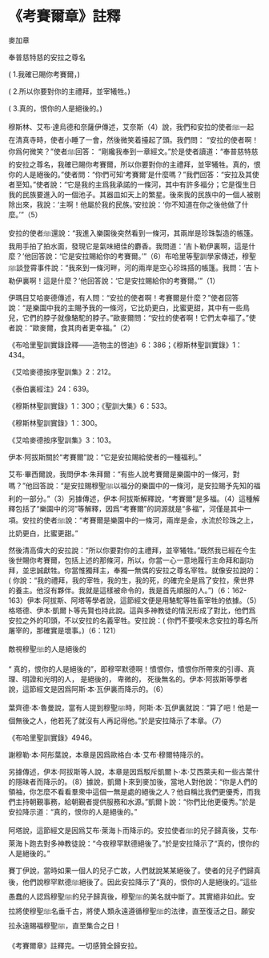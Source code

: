 # 《考賽爾章》註釋

麥加章

奉普慈特慈的安拉之尊名

( 1.我確已賜你考賽爾，)

( 2.所以你要對你的主禮拜，並宰犧牲。) 

( 3.真的，恨你的人是絕後的。)

穆斯林、艾布·達烏德和奈薩伊傳述，艾奈斯（4）說，我們和安拉的使者ﷺ一起在清真寺時，使者小睡了一會，然後微笑着擡起了頭。我們問： “安拉的使者啊！你爲何微笑？”使者ﷺ回答： “剛纔我奉到一章經文。”於是使者讀道：“奉普慈特慈的安拉之尊名，我確已賜你考賽爾，所以你要對你的主禮拜，並宰犧牲。真的，恨你的人是絕後的。”使者問：“你們可知‘考賽爾’是什麼嗎？”我們回答：“安拉及其使者至知。”使者說：“它是我的主爲我承諾的一條河，其中有許多福分；它是復生日我的民族要進入的一個池子。其器皿如天上的繁星。後來我的民族中的一個人被剔除出來，我說：‘主啊！他屬於我的民族。’安拉說：‘你不知道在你之後他做了什麼。’”（5）

安拉的使者ﷺ還說：“我進入樂園後突然看到一條河，其兩岸是珍珠製造的帳篷。我用手拍了拍水面，發現它是氣味絕佳的麝香。我問道：‘吉卜勒伊裏啊，這是什麼？’他回答說：‘它是安拉賜給你的考賽爾。’”（6）布哈里等聖訓學家傳述，穆聖ﷺ談登霄事件說：“我來到一條河畔，河的兩岸是空心珍珠搭的帳篷。我問：‘吉卜勒伊裏啊！這是什麼？’他回答說：‘它是安拉賜給你的考賽爾。’”（1）

伊瑪目艾哈麥德傳述，有人問：“安拉的使者啊！考賽爾是什麼？”使者回答說：“是樂園中我的主賜予我的一條河，它比奶更白，比蜜更甜，其中有一些鳥兒，它們的脖子就像駱駝的脖子。”歐麥爾問：“安拉的使者啊！它們太幸福了。”使者說：“歐麥爾，食其肉者更幸福。”（2）

《布哈里聖訓實錄詮釋——造物主的啓迪》6：386；《穆斯林聖訓實錄》1：434。

《艾哈麥德按序聖訓集》2：212。

《泰伯裏經注》24：639。

《穆斯林聖訓實錄》1：300；《聖訓大集》6：533。

《穆斯林聖訓實錄》1：300。

《艾哈麥德按序聖訓集》3：103。



伊本·阿拔斯關於“考賽爾”說：“它是安拉賜給使者的一種福利。”

艾布·畢西爾說，我問伊本·朱拜爾：“有些人說考賽爾是樂園中的一條河，對嗎？”他回答說：“是安拉賜穆聖ﷺ以福分的樂園中的一條河，是安拉賜予先知的福利的一部分。”（3）另據傳述，伊本·阿拔斯解釋說，“考賽爾”是多福。（4）這種解釋包括了“樂園中的河”等解釋，因爲“考賽爾”的詞源就是“多福”，河僅是其中一項。安拉的使者ﷺ說：“考賽爾是樂園中的一條河，兩岸是金，水流於珍珠之上，比奶更白，比蜜更甜。”

然後清高偉大的安拉說：“所以你要對你的主禮拜，並宰犧牲。”既然我已經在今生後世賜你考賽爾，包括上述的那條河，所以，你當一心一意地履行主命拜和副功拜，並忠誠獻牲。你當惟獨拜主，奉獨一無偶的安拉之尊名宰牲。就像安拉說的：( 你說：“我的禮拜，我的宰牲，我的生，我的死，的確完全是爲了安拉，衆世界的養主。他沒有夥伴。我就是這樣被命令的，我是首先順服的人。”)（6：162-163）伊本·阿拔斯、阿塔等學者說，這節經文便是用駱駝等牲畜宰牲的依據。（5）格塔德、伊本·凱爾卜等先賢也持此說。這與多神教徒的情況形成了對比，他們爲安拉之外的叩頭，不以安拉的名義宰牲。安拉說：( 你們不要喫未念安拉的尊名所屠宰的，那確實是壞事。)（6：121）

敵視穆聖ﷺ的人是絕後的

“ 真的，恨你的人是絕後的”，即穆罕默德啊！憤恨你，憤恨你所帶來的引導、真理、明證和光明的人， 是絕後的， 卑微的， 死後無名的。伊本·阿拔斯等學者說，這節經文是因爲阿斯·本·瓦伊裏而降示的。（6）

葉齊德·本·魯曼說，當有人提到穆聖ﷺ時，阿斯·本·瓦伊裏就說：“算了吧！他是一個無後之人，他若死了就沒有人再記得他。”於是安拉降示了本章。（7）


《布哈里聖訓實錄》4946。


謝穆勒·本·阿彤葉說，本章是因爲歐格白·本·艾布·穆爾特降示的。

另據傳述，伊本·阿拔斯等人說，本章是因爲駁斥凱爾卜·本·艾西萊夫和一些古萊什的隱昧者而降示的。（8）據說，凱爾卜來到麥加後，當地人對他說：“你是人們的領袖，你怎麼不看看羣衆中這個一無是處的絕後之人？他自稱比我們更優秀，而我們主持朝覲事務，給朝覲者提供服務和水源。”凱爾卜說：“你們比他更優秀。”於是安拉降示道：“真的，恨你的人是絕後的。”

阿塔說，這節經文是因爲艾布·萊海卜而降示的。安拉使者ﷺ的兒子歸真後，艾布·萊海卜跑去對多神教徒說：“今夜穆罕默德絕後了。”於是安拉降示了“真的，恨你的人是絕後的。”

賽丁伊說，當時如果一個人的兒子亡故，人們就說某某絕後了。使者的兒子們歸真後，他們說穆罕默德ﷺ絕後了。因此安拉降示了“真的，恨你的人是絕後的。”這些愚蠢的人認爲穆聖ﷺ的兒子歸真後，穆聖ﷺ的美名就中斷了。其實絕非如此。安拉將使穆聖ﷺ名垂千古，將使人類永遠遵循穆聖ﷺ的法律，直至復活之日。願安拉永遠賜福穆聖ﷺ，直至集合之日！

《考賽爾章》註釋完。一切感贊全歸安拉。